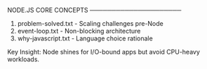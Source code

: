 NODE.JS CORE CONCEPTS
─────────────────────
1. problem-solved.txt - Scaling challenges pre-Node
2. event-loop.txt    - Non-blocking architecture
3. why-javascript.txt - Language choice rationale

Key Insight:
Node shines for I/O-bound apps but avoid CPU-heavy workloads.
